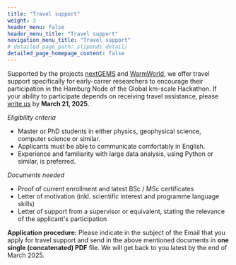 ```yaml
---
title: "Travel support"
weight: 3
header_menu: false
header_menu_title: "Travel support"
navigation_menu_title: "Travel support"
# detailed_page_path: stipends_detail/
detailed_page_homepage_content: false
---
```


Supported by the projects [nextGEMS](https://nextgems-h2020.eu) and [WarmWorld](https://www.warmworld.de), we offer travel support specifically for early-carrer researchers to encourage their participation in the Hamburg Node of the Global km-scale Hackathon. If your ability to participate depends on receiving travel assistance, please [write us](mailto:global-hackathon@express.converia.de) by **March 21, 2025**.


*Eligibility criteria*

- Master or PhD students in either physics, geophysical science, computer science or similar.
- Applicants must be able to communicate comfortably in English.
- Experience and familiarity with large data analysis, using Python or similar, is preferred.

*Documents needed*

- Proof of current enrollment and latest BSc / MSc certificates
- Letter of motivation (inkl. scientific interest and programme language skills)
- Letter of support from a supervisor or equivalent, stating the relevance of the applicant's participation

**Application procedure:** Please indicate in the subject of the Email that you apply for travel support and send in the above mentioned documents in **one single (concatenated) PDF** file. We will get back to you latest by the end of March 2025.

